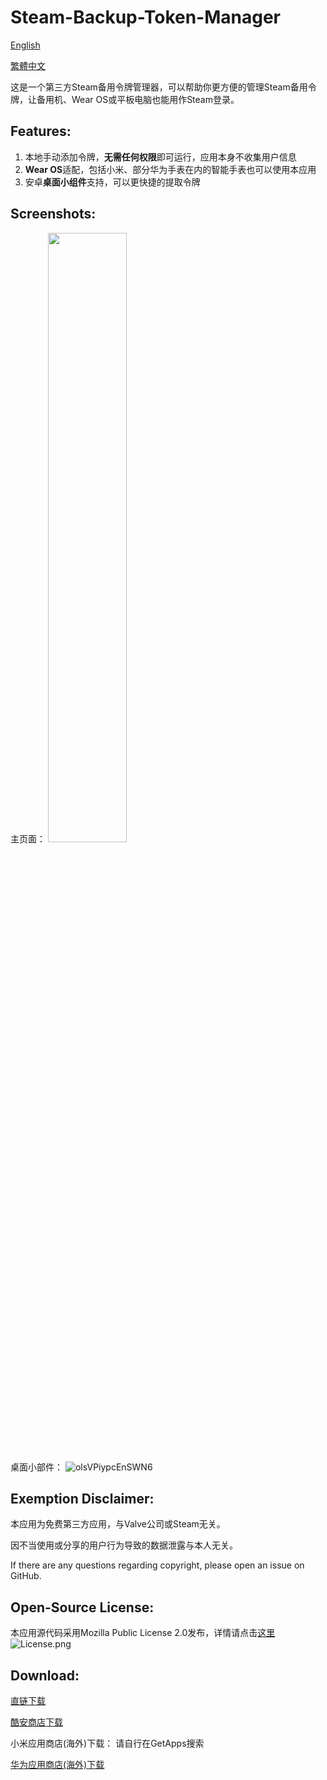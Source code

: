 # Steam-Backup-Token-Manager
[English](README_EN.md) 

[繁體中文](README_zh-Hant.md)

这是一个第三方Steam备用令牌管理器，可以帮助你更方便的管理Steam备用令牌，让备用机、Wear OS或平板电脑也能用作Steam登录。

## Features: 
1. 本地手动添加令牌，**无需任何权限**即可运行，应用本身不收集用户信息
2. **Wear OS**适配，包括小米、部分华为手表在内的智能手表也可以使用本应用
3. 安卓**桌面小组件**支持，可以更快捷的提取令牌

## Screenshots:
主页面： <img src="https://github.com/Koukotsukan/Steam-Backup-Token-Manager/assets/49346779/635a9165-6688-4d14-8313-36603c8a0a61" height="50%">


桌面小部件： ![olsVPiypcEnSWN6](https://github.com/Koukotsukan/Steam-Backup-Token-Manager/assets/49346779/1cd1cc93-02ca-45e7-b9a8-8e57996537d7)

## Exemption Disclaimer:
本应用为免费第三方应用，与Valve公司或Steam无关。

因不当使用或分享的用户行为导致的数据泄露与本人无关。

If there are any questions regarding copyright, please open an issue on GitHub.

## Open-Source License:
本应用源代码采用Mozilla Public License 2.0发布，详情请点击[这里](LICENSE)
![License.png](https://i.loli.net/2021/08/09/vZ96UNqoJBYXkym.png)

## Download:
[直链下载](https://github.com/Koukotsukan/Steam-Backup-Token-Manager/releases/latest/download/app-release.apk)

[酷安商店下载](https://www.coolapk.com/apk/286904)

小米应用商店(海外)下载： 请自行在GetApps搜索

[华为应用商店(海外)下载](https://appgallery.huawei.com/#/app/C104607179)
